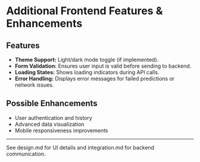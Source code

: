 # Additional Frontend Features & Enhancements

## Features
- **Theme Support:** Light/dark mode toggle (if implemented).
- **Form Validation:** Ensures user input is valid before sending to backend.
- **Loading States:** Shows loading indicators during API calls.
- **Error Handling:** Displays error messages for failed predictions or network issues.

## Possible Enhancements
- User authentication and history
- Advanced data visualization
- Mobile responsiveness improvements

---

See design.md for UI details and integration.md for backend communication. 